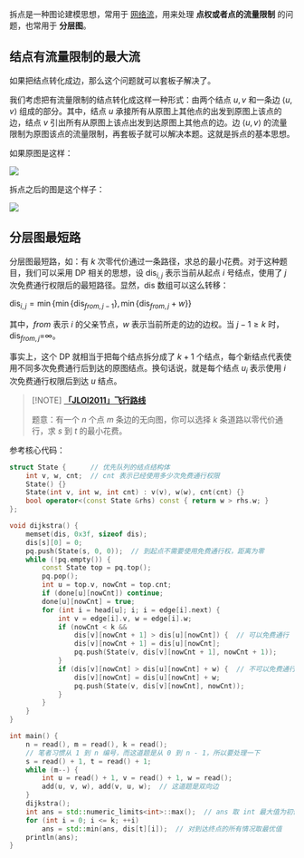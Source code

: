 
拆点是一种图论建模思想，常用于 [网络流](./flow.md)，用来处理 **点权或者点的流量限制** 的问题，也常用于 **分层图**。

## 结点有流量限制的最大流

如果把结点转化成边，那么这个问题就可以套板子解决了。

我们考虑把有流量限制的结点转化成这样一种形式：由两个结点 $u,v$ 和一条边 $\left\langle u,v \right\rangle$ 组成的部分。其中，结点 $u$ 承接所有从原图上其他点的出发到原图上该点的边，结点 $v$ 引出所有从原图上该点出发到达原图上其他点的边。边 $\left\langle u,v \right\rangle$ 的流量限制为原图该点的流量限制，再套板子就可以解决本题。这就是拆点的基本思想。

如果原图是这样：

![](./images/node.svg)

拆点之后的图是这个样子：

![](./images/node-split.svg)

## 分层图最短路

分层图最短路，如：有 $k$ 次零代价通过一条路径，求总的最小花费。对于这种题目，我们可以采用 DP 相关的思想，设 $\text{dis}_{i, j}$ 表示当前从起点 $i$ 号结点，使用了 $j$ 次免费通行权限后的最短路径。显然，$\text{dis}$ 数组可以这么转移：

$\text{dis}_{i, j} = \min\{\min\{\text{dis}_{from, j - 1}\}, \min\{\text{dis}_{from,j} + w\}\}$

其中，$from$ 表示 $i$ 的父亲节点，$w$ 表示当前所走的边的边权。当 $j - 1 \geq k$ 时，$\text{dis}_{from, j}$=$\infty$。

事实上，这个 DP 就相当于把每个结点拆分成了 $k+1$ 个结点，每个新结点代表使用不同多次免费通行后到达的原图结点。换句话说，就是每个结点 $u_i$ 表示使用 $i$ 次免费通行权限后到达 $u$ 结点。

> [!NOTE] **[「JLOI2011」飞行路线](https://www.luogu.com.cn/problem/P4568)**
> 
> 题意：有一个 $n$ 个点 $m$ 条边的无向图，你可以选择 $k$ 条道路以零代价通行，求 $s$ 到 $t$ 的最小花费。
    
参考核心代码：
    
```cpp
struct State {      // 优先队列的结点结构体
    int v, w, cnt;  // cnt 表示已经使用多少次免费通行权限
    State() {}
    State(int v, int w, int cnt) : v(v), w(w), cnt(cnt) {}
    bool operator<(const State &rhs) const { return w > rhs.w; }
};

void dijkstra() {
    memset(dis, 0x3f, sizeof dis);
    dis[s][0] = 0;
    pq.push(State(s, 0, 0));  // 到起点不需要使用免费通行权，距离为零
    while (!pq.empty()) {
        const State top = pq.top();
        pq.pop();
        int u = top.v, nowCnt = top.cnt;
        if (done[u][nowCnt]) continue;
        done[u][nowCnt] = true;
        for (int i = head[u]; i; i = edge[i].next) {
            int v = edge[i].v, w = edge[i].w;
            if (nowCnt < k &&
                dis[v][nowCnt + 1] > dis[u][nowCnt]) {  // 可以免费通行
                dis[v][nowCnt + 1] = dis[u][nowCnt];
                pq.push(State(v, dis[v][nowCnt + 1], nowCnt + 1));
            }
            if (dis[v][nowCnt] > dis[u][nowCnt] + w) {  // 不可以免费通行
                dis[v][nowCnt] = dis[u][nowCnt] + w;
                pq.push(State(v, dis[v][nowCnt], nowCnt));
            }
        }
    }
}

int main() {
    n = read(), m = read(), k = read();
    // 笔者习惯从 1 到 n 编号，而这道题是从 0 到 n - 1，所以要处理一下
    s = read() + 1, t = read() + 1;
    while (m--) {
        int u = read() + 1, v = read() + 1, w = read();
        add(u, v, w), add(v, u, w);  // 这道题是双向边
    }
    dijkstra();
    int ans = std::numeric_limits<int>::max();  // ans 取 int 最大值为初值
    for (int i = 0; i <= k; ++i)
        ans = std::min(ans, dis[t][i]);  // 对到达终点的所有情况取最优值
    println(ans);
}
```
